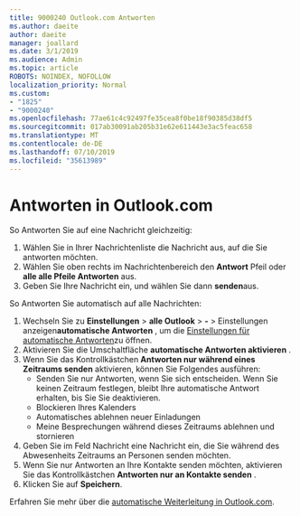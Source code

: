 ```yaml
---
title: 9000240 Outlook.com Antworten
ms.author: daeite
author: daeite
manager: joallard
ms.date: 3/1/2019
ms.audience: Admin
ms.topic: article
ROBOTS: NOINDEX, NOFOLLOW
localization_priority: Normal
ms.custom:
- "1825"
- "9000240"
ms.openlocfilehash: 77ae61c4c92497fe35cea8f0be18f90385d38df5
ms.sourcegitcommit: 017ab30091ab205b31e62e611443e3ac5feac658
ms.translationtype: MT
ms.contentlocale: de-DE
ms.lasthandoff: 07/10/2019
ms.locfileid: "35613989"
---
```

# <a name="replying-in-outlookcom"></a>Antworten in Outlook.com

So Antworten Sie auf eine Nachricht gleichzeitig:

1. Wählen Sie in Ihrer Nachrichtenliste die Nachricht aus, auf die Sie antworten möchten.
2. Wählen Sie oben rechts im Nachrichtenbereich den **Antwort** Pfeil oder **alle alle Pfeile Antworten** aus.
3. Geben Sie Ihre Nachricht ein, und wählen Sie dann **senden**aus.

So Antworten Sie automatisch auf alle Nachrichten:

1. Wechseln Sie zu **Einstellungen** > **alle Outlook** > **-** > Einstellungen anzeigen**automatische Antworten** , um die [Einstellungen für automatische Antworten](https://outlook.live.com/mail/options/mail/automaticReplies)zu öffnen.
2. Aktivieren Sie die Umschaltfläche **automatische Antworten aktivieren** .
3. Wenn Sie das Kontrollkästchen **Antworten nur während eines Zeitraums senden** aktivieren, können Sie Folgendes ausführen:
    - Senden Sie nur Antworten, wenn Sie sich entscheiden. Wenn Sie keinen Zeitraum festlegen, bleibt Ihre automatische Antwort erhalten, bis Sie Sie deaktivieren.
    - Blockieren Ihres Kalenders
    - Automatisches ablehnen neuer Einladungen
    - Meine Besprechungen während dieses Zeitraums ablehnen und stornieren
4. Geben Sie im Feld Nachricht eine Nachricht ein, die Sie während des Abwesenheits Zeitraums an Personen senden möchten.
5. Wenn Sie nur Antworten an Ihre Kontakte senden möchten, aktivieren Sie das Kontrollkästchen **Antworten nur an Kontakte senden** .
6. Klicken Sie auf **Speichern**.

Erfahren Sie mehr über die [automatische Weiterleitung in Outlook.com](https://support.office.com/article/14614626-9855-48dc-a986-dec81d07b1a0?wt.mc_id=Office_Outlook_com_Alchemy).